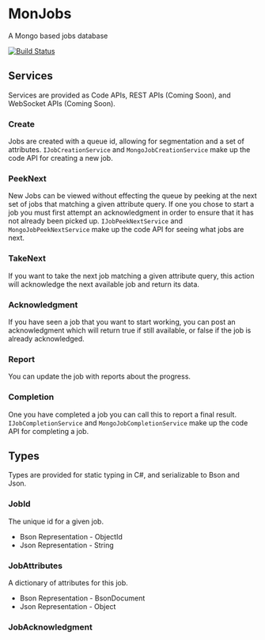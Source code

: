 # MonJobs
A Mongo based jobs database

[![Build Status](https://travis-ci.org/G3N7/MonJobs.svg?branch=master)](https://travis-ci.org/G3N7/MonJobs)

## Services
Services are provided as Code APIs, REST APIs (Coming Soon), and WebSocket APIs (Coming Soon).

### Create
Jobs are created with a queue id, allowing for segmentation and a set of attributes.
`IJobCreationService` and `MongoJobCreationService` make up the code API for creating a new job.

### PeekNext
New Jobs can be viewed without effecting the queue by peeking at the next set of jobs that matching a given attribute query.  If one you chose to start a job you must first attempt an acknowledgment in order to ensure that it has not already been picked up.
`IJobPeekNextService` and `MongoJobPeekNextService` make up the code API for seeing what jobs are next.

### TakeNext
If you want to take the next job matching a given attribute query, this action will acknowledge the next available job and return its data.

### Acknowledgment
If you have seen a job that you want to start working, you can post an acknowledgment which will return true if still available, or false if the job is already acknowledged.

### Report
You can update the job with reports about the progress.

### Completion
One you have completed a job you can call this to report a final result.
`IJobCompletionService` and `MongoJobCompletionService` make up the code API for completing a job.

## Types
Types are provided for static typing in C#, and serializable to Bson and Json.

### JobId
The unique id for a given job.
* Bson Representation - ObjectId
* Json Representation - String

### JobAttributes
A dictionary of attributes for this job.
* Bson Representation - BsonDocument
* Json Representation - Object

### JobAcknowledgment